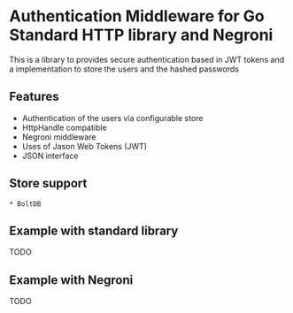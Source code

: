 # Authentication Middleware for Go Standard HTTP library and Negroni

This is a library to provides secure authentication based in JWT tokens and a implementation to store the users and the hashed passwords

## Features

* Authentication of the users via configurable store
* HttpHandle compatible
* Negroni middleware
* Uses of Jason Web Tokens (JWT) 
* JSON interface

## Store support
	* BoltDB

## Example with standard library

TODO

## Example with Negroni


TODO